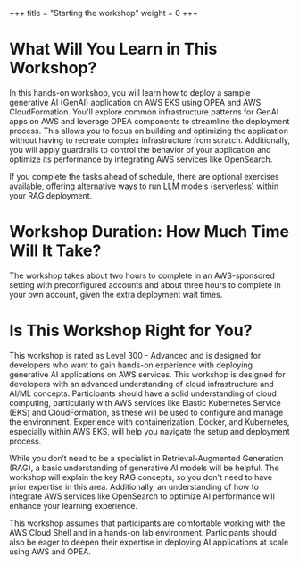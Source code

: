 +++
title = "Starting the workshop"
weight = 0
+++

# What Will You Learn in This Workshop?

In this hands-on workshop, you will learn how to deploy a sample generative AI (GenAI) application on AWS EKS using OPEA and AWS CloudFormation. You'll explore common infrastructure patterns for GenAI apps on AWS and leverage OPEA components to streamline the deployment process. This allows you to focus on building and optimizing the application without having to recreate complex infrastructure from scratch. Additionally, you will apply guardrails to control the behavior of your application and optimize its performance by integrating AWS services like OpenSearch.

If you complete the tasks ahead of schedule, there are optional exercises available, offering alternative ways to run LLM models (serverless) within your RAG deployment.

# Workshop Duration: How Much Time Will It Take?

The workshop takes about two hours to complete in an AWS-sponsored setting with preconfigured accounts and about three hours to complete in your own account, given the extra deployment wait times.

# Is This Workshop Right for You?

This workshop is rated as Level 300 - Advanced and is designed for developers who want to gain hands-on experience with deploying generative AI applications on AWS services. This workshop is designed for developers with an advanced understanding of cloud infrastructure and AI/ML concepts. Participants should have a solid understanding of cloud computing, particularly with AWS services like Elastic Kubernetes Service (EKS) and CloudFormation, as these will be used to configure and manage the environment. Experience with containerization, Docker, and Kubernetes, especially within AWS EKS, will help you navigate the setup and deployment process.

While you don’t need to be a specialist in Retrieval-Augmented Generation (RAG), a basic understanding of generative AI models will be helpful. The workshop will explain the key RAG concepts, so you don't need to have prior expertise in this area. Additionally, an understanding of how to integrate AWS services like OpenSearch to optimize AI performance will enhance your learning experience.

This workshop assumes that participants are comfortable working with the AWS Cloud Shell and in a hands-on lab environment. Participants should also be eager to deepen their expertise in deploying AI applications at scale using AWS and OPEA.
